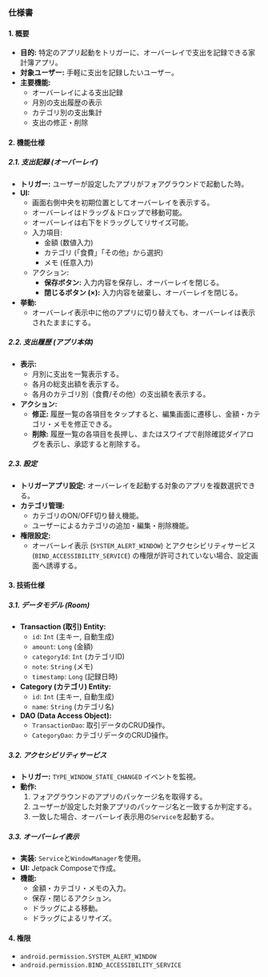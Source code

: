 ### **仕様書**

#### 1. 概要

*   **目的:** 特定のアプリ起動をトリガーに、オーバーレイで支出を記録できる家計簿アプリ。
*   **対象ユーザー:** 手軽に支出を記録したいユーザー。
*   **主要機能:**
    *   オーバーレイによる支出記録
    *   月別の支出履歴の表示
    *   カテゴリ別の支出集計
    *   支出の修正・削除

#### 2. 機能仕様

##### 2.1. 支出記録 (オーバーレイ)

*   **トリガー:** ユーザーが設定したアプリがフォアグラウンドで起動した時。
*   **UI:**
    *   画面右側中央を初期位置としてオーバーレイを表示する。
    *   オーバーレイはドラッグ＆ドロップで移動可能。
    *   オーバーレイは右下をドラッグしてリサイズ可能。
    *   入力項目:
        *   金額 (数値入力)
        *   カテゴリ (「食費」「その他」から選択)
        *   メモ (任意入力)
    *   アクション:
        *   **保存ボタン:** 入力内容を保存し、オーバーレイを閉じる。
        *   **閉じるボタン (×):** 入力内容を破棄し、オーバーレイを閉じる。
*   **挙動:**
    *   オーバーレイ表示中に他のアプリに切り替えても、オーバーレイは表示されたままにする。

##### 2.2. 支出履歴 (アプリ本体)

*   **表示:**
    *   月別に支出を一覧表示する。
    *   各月の総支出額を表示する。
    *   各月のカテゴリ別（食費/その他）の支出額を表示する。
*   **アクション:**
    *   **修正:** 履歴一覧の各項目をタップすると、編集画面に遷移し、金額・カテゴリ・メモを修正できる。
    *   **削除:** 履歴一覧の各項目を長押し、またはスワイプで削除確認ダイアログを表示し、承認すると削除する。

##### 2.3. 設定

*   **トリガーアプリ設定:** オーバーレイを起動する対象のアプリを複数選択できる。
*   **カテゴリ管理:**
    *   カテゴリのON/OFF切り替え機能。
    *   ユーザーによるカテゴリの追加・編集・削除機能。
*   **権限設定:**
    *   オーバーレイ表示 (`SYSTEM_ALERT_WINDOW`) とアクセシビリティサービス (`BIND_ACCESSIBILITY_SERVICE`) の権限が許可されていない場合、設定画面へ誘導する。

#### 3. 技術仕様

##### 3.1. データモデル (Room)

*   **Transaction (取引) Entity:**
    *   `id`: `Int` (主キー, 自動生成)
    *   `amount`: `Long` (金額)
    *   `categoryId`: `Int` (カテゴリID)
    *   `note`: `String` (メモ)
    *   `timestamp`: `Long` (記録日時)
*   **Category (カテゴリ) Entity:**
    *   `id`: `Int` (主キー, 自動生成)
    *   `name`: `String` (カテゴリ名)
*   **DAO (Data Access Object):**
    *   `TransactionDao`: 取引データのCRUD操作。
    *   `CategoryDao`: カテゴリデータのCRUD操作。

##### 3.2. アクセシビリティサービス

*   **トリガー:** `TYPE_WINDOW_STATE_CHANGED` イベントを監視。
*   **動作:**
    1.  フォアグラウンドのアプリのパッケージ名を取得する。
    2.  ユーザーが設定した対象アプリのパッケージ名と一致するか判定する。
    3.  一致した場合、オーバーレイ表示用の`Service`を起動する。

##### 3.3. オーバーレイ表示

*   **実装:** `Service`と`WindowManager`を使用。
*   **UI:** Jetpack Composeで作成。
*   **機能:**
    *   金額・カテゴリ・メモの入力。
    *   保存・閉じるアクション。
    *   ドラッグによる移動。
    *   ドラッグによるリサイズ。

#### 4. 権限

*   `android.permission.SYSTEM_ALERT_WINDOW`
*   `android.permission.BIND_ACCESSIBILITY_SERVICE`